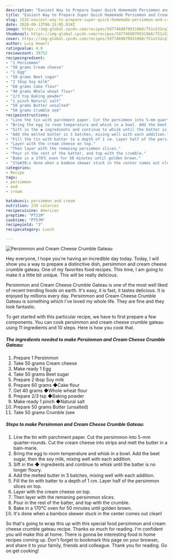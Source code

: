 ```yaml
---
description: "Easiest Way to Prepare Super Quick Homemade Persimmon and Cream Cheese Crumble Gateau"
title: "Easiest Way to Prepare Super Quick Homemade Persimmon and Cream Cheese Crumble Gateau"
slug: 1532-easiest-way-to-prepare-super-quick-homemade-persimmon-and-cream-cheese-crumble-gateau
date: 2020-09-13T06:15:05.034Z
image: https://img-global.cpcdn.com/recipes/5977469870931968/751x532cq70/persimmon-and-cream-cheese-crumble-gateau-recipe-main-photo.jpg
thumbnail: https://img-global.cpcdn.com/recipes/5977469870931968/751x532cq70/persimmon-and-cream-cheese-crumble-gateau-recipe-main-photo.jpg
cover: https://img-global.cpcdn.com/recipes/5977469870931968/751x532cq70/persimmon-and-cream-cheese-crumble-gateau-recipe-main-photo.jpg
author: Lucy Howell
ratingvalue: 4.8
reviewcount: 39752
recipeingredient:
- "1 Persimmon"
- "50 grams Cream cheese"
- "1 Egg"
- "50 grams Beet sugar"
- "2 tbsp Soy milk"
- "60 grams Cake flour"
- "40 grams Whole wheat flour"
- "2/3 tsp Baking powder"
- "1 pinch Natural salt"
- "50 grams Butter unsalted"
- "50 grams Crumble see"
recipeinstructions:
- "Line the tin with parchment paper. Cut the persimmon into 5-mm quarter-rounds. Cut the cream cheese into strips and melt the butter in a bain-marie."
- "Bring the egg to room temperature and whisk in a bowl. Add the beet sugar, then the soy milk, mixing well with each addition."
- "Sift in the ◆ ingredients and continue to whisk until the batter is no longer floury."
- "Add the melted butter in 3 batches, mixing well with each addition."
- "Fill the tin with batter to a depth of 1 cm. Layer half of the persimmon slices on top."
- "Layer with the cream cheese on top."
- "Then layer with the remaning persimmon slices."
- "Pour in the rest of the batter, and top with the crumble."
- "Bake in a 170℃ oven for 50 minutes until golden brown."
- "It&#39;s done when a bamboo skewer stuck in the center comes out clean!"
categories:
- Recipe
tags:
- persimmon
- and
- cream

katakunci: persimmon and cream 
nutrition: 239 calories
recipecuisine: American
preptime: "PT21M"
cooktime: "PT57M"
recipeyield: "3"
recipecategory: Lunch

---
```



![Persimmon and Cream Cheese Crumble Gateau](https://img-global.cpcdn.com/recipes/5977469870931968/751x532cq70/persimmon-and-cream-cheese-crumble-gateau-recipe-main-photo.jpg)

Hey everyone, I hope you're having an incredible day today. Today, I will show you a way to prepare a distinctive dish, persimmon and cream cheese crumble gateau. One of my favorites food recipes. This time, I am going to make it a little bit unique. This will be really delicious.



Persimmon and Cream Cheese Crumble Gateau is one of the most well liked of recent trending foods on earth. It's easy, it is fast, it tastes delicious. It is enjoyed by millions every day. Persimmon and Cream Cheese Crumble Gateau is something which I've loved my whole life. They are fine and they look fantastic.


To get started with this particular recipe, we have to first prepare a few components. You can cook persimmon and cream cheese crumble gateau using 11 ingredients and 10 steps. Here is how you cook that.

<!--inarticleads1-->

##### The ingredients needed to make Persimmon and Cream Cheese Crumble Gateau:

1. Prepare 1 Persimmon
1. Take 50 grams Cream cheese
1. Make ready 1 Egg
1. Take 50 grams Beet sugar
1. Prepare 2 tbsp Soy milk
1. Prepare 60 grams ◆Cake flour
1. Get 40 grams ◆Whole wheat flour
1. Prepare 2/3 tsp ◆Baking powder
1. Make ready 1 pinch ◆Natural salt
1. Prepare 50 grams Butter (unsalted)
1. Take 50 grams Crumble (see




<!--inarticleads2-->

##### Steps to make Persimmon and Cream Cheese Crumble Gateau:

1. Line the tin with parchment paper. Cut the persimmon into 5-mm quarter-rounds. Cut the cream cheese into strips and melt the butter in a bain-marie.
1. Bring the egg to room temperature and whisk in a bowl. Add the beet sugar, then the soy milk, mixing well with each addition.
1. Sift in the ◆ ingredients and continue to whisk until the batter is no longer floury.
1. Add the melted butter in 3 batches, mixing well with each addition.
1. Fill the tin with batter to a depth of 1 cm. Layer half of the persimmon slices on top.
1. Layer with the cream cheese on top.
1. Then layer with the remaning persimmon slices.
1. Pour in the rest of the batter, and top with the crumble.
1. Bake in a 170℃ oven for 50 minutes until golden brown.
1. It&#39;s done when a bamboo skewer stuck in the center comes out clean!




So that's going to wrap this up with this special food persimmon and cream cheese crumble gateau recipe. Thanks so much for reading. I'm confident you will make this at home. There is gonna be interesting food in home recipes coming up. Don't forget to bookmark this page on your browser, and share it to your family, friends and colleague. Thank you for reading. Go on get cooking!
